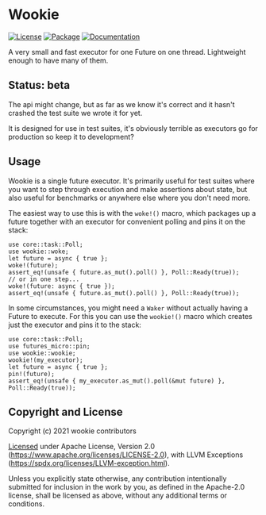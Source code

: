 # Wookie

[![License](https://img.shields.io/crates/l/wookie.svg)](https://github.com/irrustible/wookie/blob/main/LICENSE)
[![Package](https://img.shields.io/crates/v/wookie.svg)](https://crates.io/crates/wookie)
[![Documentation](https://docs.rs/wookie/badge.svg)](https://docs.rs/wookie)

A very small and fast executor for one Future on one
thread. Lightweight enough to have many of them.

## Status: beta

The api might change, but as far as we know it's correct and it hasn't
crashed the test suite we wrote it for yet.

It is designed for use in test suites, it's obviously terrible as
executors go for production so keep it to development?

## Usage

Wookie is a single future executor. It's primarily useful for test
suites where you want to step through execution and make assertions
about state, but also useful for benchmarks or anywhere else where you
don't need more.

The easiest way to use this is with the `woke!()` macro, which
packages up a future together with an executor for convenient polling
and pins it on the stack:

```
use core::task::Poll;
use wookie::woke;
let future = async { true };
woke!(future);
assert_eq!(unsafe { future.as_mut().poll() }, Poll::Ready(true));
// or in one step...
woke!(future: async { true });
assert_eq!(unsafe { future.as_mut().poll() }, Poll::Ready(true));
```

In some circumstances, you might need a `Waker` without actually
having a Future to execute. For this you can use the `wookie!()` macro
which creates just the executor and pins it to the stack:

```
use core::task::Poll;
use futures_micro::pin;
use wookie::wookie;
wookie!(my_executor);
let future = async { true };
pin!(future);
assert_eq!(unsafe { my_executor.as_mut().poll(&mut future) }, Poll::Ready(true));
```

## Copyright and License

Copyright (c) 2021 wookie contributors

[Licensed](LICENSE) under Apache License, Version 2.0 (https://www.apache.org/licenses/LICENSE-2.0),
with LLVM Exceptions (https://spdx.org/licenses/LLVM-exception.html).

Unless you explicitly state otherwise, any contribution intentionally submitted
for inclusion in the work by you, as defined in the Apache-2.0 license, shall be
licensed as above, without any additional terms or conditions.
